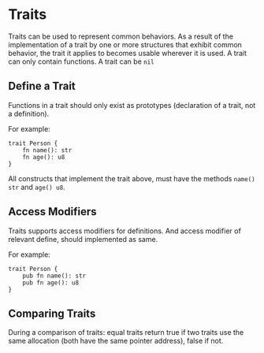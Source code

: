 # Traits
Traits can be used to represent common behaviors. As a result of the implementation of a trait by one or more structures that exhibit common behavior, the trait it applies to becomes usable wherever it is used. A trait can only contain functions. A trait can be `nil`

## Define a Trait
Functions in a trait should only exist as prototypes (declaration of a trait, not a definition).

For example:
```jule
trait Person {
    fn name(): str
    fn age(): u8
}
```
All constructs that implement the trait above, must have the methods `name() str` and `age() u8`.

## Access Modifiers

Traits supports access modifiers for definitions. And access modifier of relevant define, should implemented as same.

For example:
```jule
trait Person {
    pub fn name(): str
    pub fn age(): u8
}
```

## Comparing Traits
During a comparison of traits: equal traits return true if two traits use the same allocation (both have the same pointer address), false if not. 